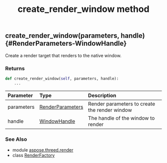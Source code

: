 ﻿---
title: create_render_window method
second_title: Aspose.3D for Python via .NET API References
description: 
type: docs
weight: 70
url: /python-net/aspose.threed.render/renderfactory/create_render_window/
is_root: false
---

## create_render_window(parameters, handle) {#RenderParameters-WindowHandle}

Create a render target that renders to the native window.

### Returns 





```python
def create_render_window(self, parameters, handle):
    ...
```


| Parameter | Type | Description |
| :- | :- | :- |
| parameters | [RenderParameters](/3d/python-net/aspose.threed.render/renderparameters) | Render parameters to create the render window |
| handle | [WindowHandle](/3d/python-net/aspose.threed.render/windowhandle) | The handle of the window to render |



### See Also
* module [aspose.threed.render](../../)
* class [RenderFactory](/3d/python-net/aspose.threed.render/renderfactory)
